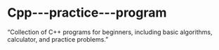 # Cpp---practice---program
“Collection of C++ programs for beginners, including basic algorithms, calculator, and practice problems.”
